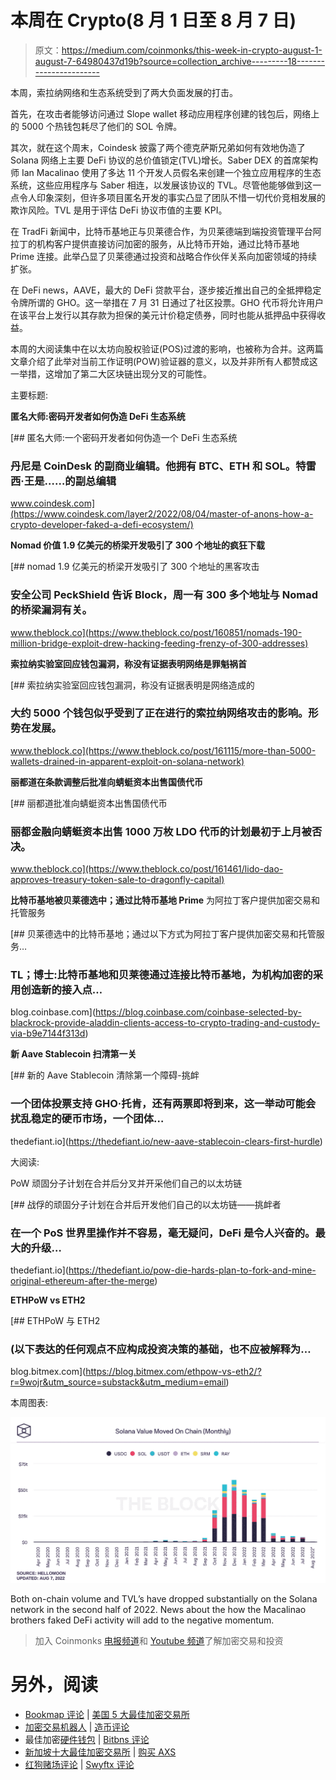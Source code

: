 # 本周在 Crypto(8 月 1 日至 8 月 7 日)

> 原文：<https://medium.com/coinmonks/this-week-in-crypto-august-1-august-7-64980437d19b?source=collection_archive---------18----------------------->

本周，索拉纳网络和生态系统受到了两大负面发展的打击。

首先，在攻击者能够访问通过 Slope wallet 移动应用程序创建的钱包后，网络上的 5000 个热钱包耗尽了他们的 SOL 令牌。

其次，就在这个周末，Coindesk 披露了两个德克萨斯兄弟如何有效地伪造了 Solana 网络上主要 DeFi 协议的总价值锁定(TVL)增长。Saber DEX 的首席架构师 Ian Macalinao 使用了多达 11 个开发人员假名来创建一个独立应用程序的生态系统，这些应用程序与 Saber 相连，以发展该协议的 TVL。尽管他能够做到这一点令人印象深刻，但许多项目匿名开发的事实凸显了团队不惜一切代价竞相发展的欺诈风险。TVL 是用于评估 DeFi 协议市值的主要 KPI。

在 TradFi 新闻中，比特币基地正与贝莱德合作，为贝莱德端到端投资管理平台阿拉丁的机构客户提供直接访问加密的服务，从比特币开始，通过比特币基地 Prime 连接。此举凸显了贝莱德通过投资和战略合作伙伴关系向加密领域的持续扩张。

在 DeFi news，AAVE，最大的 DeFi 贷款平台，逐步接近推出自己的全抵押稳定令牌所谓的 GHO。这一举措在 7 月 31 日通过了社区投票。GHO 代币将允许用户在该平台上发行以其存款为担保的美元计价稳定债券，同时也能从抵押品中获得收益。

本周的大阅读集中在以太坊向股权验证(POS)过渡的影响，也被称为合并。这两篇文章介绍了此举对当前工作证明(POW)验证器的意义，以及并非所有人都赞成这一举措，这增加了第二大区块链出现分叉的可能性。

主要标题:

**匿名大师:密码开发者如何伪造 DeFi 生态系统**

[](https://www.coindesk.com/layer2/2022/08/04/master-of-anons-how-a-crypto-developer-faked-a-defi-ecosystem/) [## 匿名大师:一个密码开发者如何伪造一个 DeFi 生态系统

### 丹尼是 CoinDesk 的副商业编辑。他拥有 BTC、ETH 和 SOL。特雷西·王是……的副总编辑

www.coindesk.com](https://www.coindesk.com/layer2/2022/08/04/master-of-anons-how-a-crypto-developer-faked-a-defi-ecosystem/) 

**Nomad 价值 1.9 亿美元的桥梁开发吸引了 300 个地址的疯狂下载**

[](https://www.theblock.co/post/160851/nomads-190-million-bridge-exploit-drew-hacking-feeding-frenzy-of-300-addresses) [## nomad 1.9 亿美元的桥梁开发吸引了 300 个地址的黑客攻击

### 安全公司 PeckShield 告诉 Block，周一有 300 多个地址与 Nomad 的桥梁漏洞有关。

www.theblock.co](https://www.theblock.co/post/160851/nomads-190-million-bridge-exploit-drew-hacking-feeding-frenzy-of-300-addresses) 

**索拉纳实验室回应钱包漏洞，称没有证据表明网络是罪魁祸首**

[](https://www.theblock.co/post/161115/more-than-5000-wallets-drained-in-apparent-exploit-on-solana-network) [## 索拉纳实验室回应钱包漏洞，称没有证据表明是网络造成的

### 大约 5000 个钱包似乎受到了正在进行的索拉纳网络攻击的影响。形势在发展。

www.theblock.co](https://www.theblock.co/post/161115/more-than-5000-wallets-drained-in-apparent-exploit-on-solana-network) 

**丽都道在条款调整后批准向蜻蜓资本出售国债代币**

[](https://www.theblock.co/post/161461/lido-dao-approves-treasury-token-sale-to-dragonfly-capital) [## 丽都道批准向蜻蜓资本出售国债代币

### 丽都金融向蜻蜓资本出售 1000 万枚 LDO 代币的计划最初于上月被否决。

www.theblock.co](https://www.theblock.co/post/161461/lido-dao-approves-treasury-token-sale-to-dragonfly-capital) 

**比特币基地被贝莱德选中；通过比特币基地 Prime** 为阿拉丁客户提供加密交易和托管服务

[](https://blog.coinbase.com/coinbase-selected-by-blackrock-provide-aladdin-clients-access-to-crypto-trading-and-custody-via-b9e7144f313d) [## 贝莱德选中的比特币基地；通过以下方式为阿拉丁客户提供加密交易和托管服务…

### TL；博士:比特币基地和贝莱德通过连接比特币基地，为机构加密的采用创造新的接入点…

blog.coinbase.com](https://blog.coinbase.com/coinbase-selected-by-blackrock-provide-aladdin-clients-access-to-crypto-trading-and-custody-via-b9e7144f313d) 

**新 Aave Stablecoin 扫清第一关**

[](https://thedefiant.io/new-aave-stablecoin-clears-first-hurdle) [## 新的 Aave Stablecoin 清除第一个障碍-挑衅

### 一个团体投票支持 GHO·托肯，还有两票即将到来，这一举动可能会扰乱稳定的硬币市场，一个团体…

thedefiant.io](https://thedefiant.io/new-aave-stablecoin-clears-first-hurdle) 

大阅读:

PoW 顽固分子计划在合并后分叉并开采他们自己的以太坊链

[](https://thedefiant.io/pow-die-hards-plan-to-fork-and-mine-original-ethereum-after-the-merge) [## 战俘的顽固分子计划在合并后开发他们自己的以太坊链——挑衅者

### 在一个 PoS 世界里操作并不容易，毫无疑问，DeFi 是令人兴奋的。最大的升级…

thedefiant.io](https://thedefiant.io/pow-die-hards-plan-to-fork-and-mine-original-ethereum-after-the-merge) 

**ETHPoW vs ETH2**

[](https://blog.bitmex.com/ethpow-vs-eth2/?r=9wojr&utm_source=substack&utm_medium=email) [## ETHPoW 与 ETH2

### (以下表达的任何观点不应构成投资决策的基础，也不应被解释为…

blog.bitmex.com](https://blog.bitmex.com/ethpow-vs-eth2/?r=9wojr&utm_source=substack&utm_medium=email) 

本周图表:

![](img/2f1831953d1c2b6bbd994057da261188.png)

Both on-chain volume and TVL’s have dropped substantially on the Solana network in the second half of 2022\. News about the how the Macalinao brothers faked DeFi activity will add to the negative momentum.

> 加入 Coinmonks [电报频道](https://t.me/coincodecap)和 [Youtube 频道](https://www.youtube.com/c/coinmonks/videos)了解加密交易和投资

# 另外，阅读

*   [Bookmap 评论](https://coincodecap.com/bookmap-review-2021-best-trading-software) | [美国 5 大最佳加密交易所](https://coincodecap.com/crypto-exchange-usa)
*   [加密交易机器人](/coinmonks/crypto-trading-bot-c2ffce8acb2a) | [造币评论](https://coincodecap.com/coingate-review)
*   最佳加密[硬件钱包](/coinmonks/hardware-wallets-dfa1211730c6) | [Bitbns 评论](/coinmonks/bitbns-review-38256a07e161)
*   [新加坡十大最佳加密交易所](https://coincodecap.com/crypto-exchange-in-singapore) | [购买 AXS](https://coincodecap.com/buy-axs-token)
*   [红狗赌场评论](https://coincodecap.com/red-dog-casino-review) | [Swyftx 评论](https://coincodecap.com/swyftx-review)